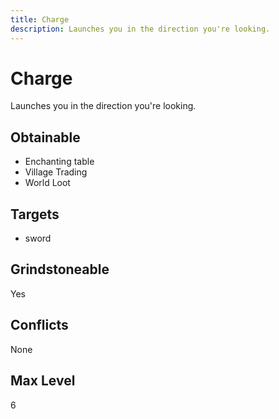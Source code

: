 ```yaml
---
title: Charge
description: Launches you in the direction you're looking.
---
```

# Charge
Launches you in the direction you're looking.
## Obtainable
- Enchanting table
- Village Trading
- World Loot
## Targets
- sword
## Grindstoneable
Yes
## Conflicts
None
## Max Level
6
